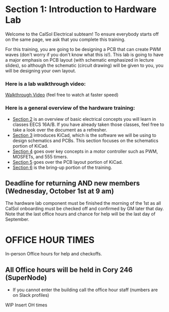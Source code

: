 # Section 1: Introduction to Hardware Lab

Welcome to the CalSol Electrical subteam! To ensure everybody starts off on the same page, we ask that you complete this training.

For this training, you are going to be designing a PCB that can create PWM waves (don't worry if you don't know what this is!). This lab is going to have a major emphasis on PCB layout (with schematic emphasized in lecture slides), so although the schematic (circuit drawing) will be given to you, you will be designing your own layout. 

### Here is a lab walkthrough video:

[Walkthrough Video](https://www.youtube.com/watch?v=7nmz1k9MV_c) (feel free to watch at faster speed)


### Here is a general overview of the hardware training:
- [Section 2](./Section2.md) is an overview of basic electrical concepts you will learn in classes EECS 16A/B. If you have already taken those classes, feel free to take a look over the document as a refresher.
- [Section 3](./Section3.md) introduces KiCad, which is the software we will be using to design schematics and PCBs. This section focuses on the schematics portion of KiCad.
- [Section 4](./Section4.md) goes over key concepts in a motor controller such as PWM, MOSFETs, and 555 timers.
- [Section 5](./Section5.md) goes over the PCB layout portion of KiCad.
- [Section 6](./Section6.md) is the bring-up portion of the training.

## Deadline for returning AND new members (Wednesday, October 1st at 9 am)
The hardware lab component must be finished the morning of the 1st as all CalSol onboarding must be checked off and confirmed by GM later that day. Note that the last office hours and chance for help will be the last day of September.

# OFFICE HOUR TIMES
In-person Office hours for help and checkoffs. 
## All Office hours will be held in Cory 246 (SuperNode)
- If you cannot enter the building call the office hour staff (numbers are on Slack profiles)
  
WIP Insert OH times

